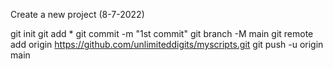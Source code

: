 Create a new project (8-7-2022)

git init
git add *
git commit -m "1st commit"
git branch -M main
git remote add origin https://github.com/unlimiteddigits/myscripts.git
git push -u origin main
